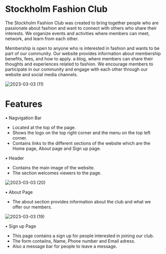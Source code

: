 # Stockholm Fashion Club
The Stockholm Fashion Club was created to bring together people who are passionate about fashion and want to connect with others who share their interests. We organize events and activities where members can meet, network, and learn from each other.

Membership is open to anyone who is interested in fashion and wants to be part of our community. Our website provides information about membership benefits, fees, and how to apply.
a blog, where members can share their thoughts and experiences related to fashion. We encourage members to participate in our community and engage with each other through our website and social media channels.

![2023-03-03 (11)](https://user-images.githubusercontent.com/121928390/222636774-186cb44a-e04b-47fc-84e0-0714ae34b6a0.png)

# Features 

• Nagvigation Bar

  - Located at the top of the page.
  - Shows the logo on the top right corner and the menu on the top left corner.
  - Contains links to  the different sections of the website which are the Home page, About page and Sign up page.

• Header 

  - Contains the main image of the website.
  - The section welcomes viewers to the page.

![2023-03-03 (20)](https://user-images.githubusercontent.com/121928390/222640822-4cb3c93f-f937-43ac-8ff7-df514e86d641.png)

• About Page

  - The about section provides information about the club and what we offer our members.

![2023-03-03 (19)](https://user-images.githubusercontent.com/121928390/222641583-e6ec6c5d-612d-4634-bbcd-9a58e780f4d2.png)

• Sign up Page

  - This page contains a sign up for people interested in joining our club. 
  - The form contaiins, Name, Phone number and Email adress.
  - Also a message bar for people to leave a message. 


